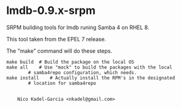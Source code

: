 lmdb-0.9.x-srpm
===============

SRPM building tools for lmdb runing Samba 4 on RHEL 8.

This tool taken from the EPEL 7 release.

The "make" command will do these steps.

	make build	# Build the package on the local OS
	make all	# Use "mock" to build the packages with the local
			# samba4repo configuration, which needs.
	make install	# Actually install the RPM's in the designated
			# location for samba4repo


		Nico Kadel-Garcia <nkadel@gmail.com>
